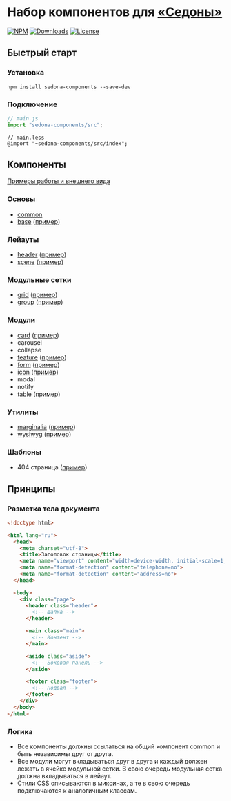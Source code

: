 # Набор компонентов для [«Седоны»](http://sedona.constlab.ru)

[![NPM](https://img.shields.io/npm/v/sedona-components.svg?style=flat)](https://www.npmjs.com/package/sedona-components) [![Downloads](https://img.shields.io/npm/dt/sedona-components.svg?style=flat)](https://www.npmjs.com/package/sedona-components) [![License](https://img.shields.io/github/license/getsedona/sedona-components.svg?style=flat)](https://github.com/getsedona/sedona-components/blob/master/LICENSE.md)

## Быстрый старт

### Установка

```
npm install sedona-components --save-dev
```

### Подключение

```js
// main.js
import "sedona-components/src";
```

```less
// main.less
@import "~sedona-components/src/index";
```

## Компоненты

[Примеры работы и внешнего вида](https://getsedona.github.io/sedona-components/)

### Основы

* [common](https://github.com/getsedona/sedona-components/tree/master/src/common)
* [base](https://github.com/getsedona/sedona-components/tree/master/src/base) ([пример](https://getsedona.github.io/sedona-components/base.html))

### Лейауты

* [header](https://github.com/getsedona/sedona-components/tree/master/src/header) ([пример](https://getsedona.github.io/sedona-components/header.html))
* [scene](https://github.com/getsedona/sedona-components/tree/master/src/scene) ([пример](https://getsedona.github.io/sedona-components/scene.html))

### Модульные сетки

* [grid](https://github.com/getsedona/sedona-components/tree/master/src/grid) ([пример](https://getsedona.github.io/sedona-components/grid.html))
* [group](https://github.com/getsedona/sedona-components/tree/master/src/group) ([пример](https://getsedona.github.io/sedona-components/group.html))

### Модули

* [card](https://github.com/getsedona/sedona-components/tree/master/src/card) ([пример](https://getsedona.github.io/sedona-components/card.html))
* carousel
* collapse
* [feature](https://github.com/getsedona/sedona-components/tree/master/src/feature) ([пример](https://getsedona.github.io/sedona-components/feature.html))
* [form](https://github.com/getsedona/sedona-components/tree/master/src/form) ([пример](https://getsedona.github.io/sedona-components/form.html))
* [icon](https://github.com/getsedona/sedona-components/tree/master/src/icon) ([пример](https://getsedona.github.io/sedona-components/icon.html))
* modal
* notify
* [table](https://github.com/getsedona/sedona-components/tree/master/src/table) ([пример](https://getsedona.github.io/sedona-components/table.html))

### Утилиты

* [marginalia](https://github.com/getsedona/sedona-components/tree/master/src/marginalia) ([пример](https://getsedona.github.io/sedona-components/marginalia.html))
* [wysiwyg](https://github.com/getsedona/sedona-components/tree/master/src/wysiwyg) ([пример](https://getsedona.github.io/sedona-components/wysiwyg.html))

### Шаблоны

* 404 страница ([пример](https://getsedona.github.io/sedona-components/404.html))

## Принципы

### Разметка тела документа

```html
<!doctype html>

<html lang="ru">
  <head>
    <meta charset="utf-8">
    <title>Заголовок страницы</title>
    <meta name="viewport" content="width=device-width, initial-scale=1, minimum-scale=1, shrink-to-fit=no, viewport-fit=cover">
    <meta name="format-detection" content="telephone=no">
    <meta name="format-detection" content="address=no">
  </head>

  <body>
    <div class="page">
      <header class="header">
        <!-- Шапка -->
      </header>

      <main class="main">
        <!-- Контент -->
      </main>

      <aside class="aside">
        <!-- Боковая панель -->
      </aside>

      <footer class="footer">
        <!-- Подвал -->
      </footer>
    </div>
  </body>
</html>
```

### Логика

* Все компоненты должны ссылаться на общий компонент common и быть независимы друг от друга.
* Все модули могут вкладываться друг в друга и каждый должен лежать в ячейке модульной сетки. В свою очередь модульная сетка должна вкладываться в лейаут.
* Стили CSS описываются в миксинах, а те в свою очередь подключаются к аналогичным классам.
